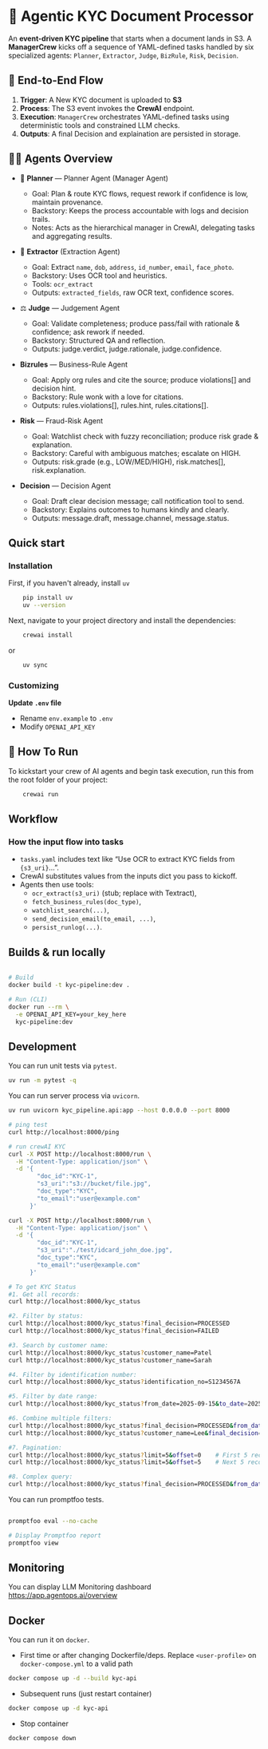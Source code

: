 
# :brain: Agentic KYC Document Processor 
An **event-driven KYC pipeline** that starts when a document lands in S3. A **ManagerCrew** kicks off a sequence of YAML-defined tasks handled by six specialized agents: `Planner`, `Extractor`, `Judge`, `BizRule`, `Risk`, `Decision`.

## :rocket: End-to-End Flow

1. **Trigger**: A New KYC document is uploaded to **S3**
2. **Process**: The S3 event invokes the **CrewAI** endpoint.
3. **Execution**: `ManagerCrew` orchestrates YAML-defined tasks using deterministic tools and constrained LLM checks.
4. **Outputs**: A final Decision and explaination are persisted in storage.

## 🧑‍💼 Agents Overview

- 🧭 **Planner** — Planner Agent (Manager Agent)
  - Goal: Plan & route KYC flows, request rework if confidence is low, maintain provenance.
  - Backstory: Keeps the process accountable with logs and decision trails.
  - Notes: Acts as the hierarchical manager in CrewAI, delegating tasks and aggregating results.

- 📄 **Extractor** (Extraction Agent)
  - Goal: Extract `name`, `dob`, `address`, `id_number`, `email`, `face_photo`.
  - Backstory: Uses OCR tool and heuristics.
  - Tools: `ocr_extract`
  - Outputs: `extracted_fields`, raw OCR text, confidence scores.

- ⚖️ **Judge** — Judgement Agent
  - Goal: Validate completeness; produce pass/fail with rationale & confidence; ask rework if needed.
  - Backstory: Structured QA and reflection.
  - Outputs: judge.verdict, judge.rationale, judge.confidence.

- **Bizrules** — Business-Rule Agent
  - Goal: Apply org rules and cite the source; produce violations[] and decision hint.
  - Backstory: Rule wonk with a love for citations.
  - Outputs: rules.violations[], rules.hint, rules.citations[].

- **Risk** — Fraud-Risk Agent
  - Goal: Watchlist check with fuzzy reconciliation; produce risk grade & explanation.
  - Backstory: Careful with ambiguous matches; escalate on HIGH.
  - Outputs: risk.grade (e.g., LOW/MED/HIGH), risk.matches[], risk.explanation.
- **Decision** — Decision Agent
  - Goal: Draft clear decision message; call notification tool to send.
  - Backstory: Explains outcomes to humans kindly and clearly.
  - Outputs: message.draft, message.channel, message.status.

## Quick start

### Installation

First, if you haven't already, install `uv`

```bash
    pip install uv
    uv --version
```

Next, navigate to your project directory and install the dependencies:

```bash
    crewai install
```

or

```bash
    uv sync
```

### Customizing

**Update `.env` file**

- Rename `env.example` to `.env`
- Modify `OPENAI_API_KEY`

## :rocket: How To Run

To kickstart your crew of AI agents and begin task execution, run this from the root folder of your project:

```bash
    crewai run
```

## Workflow

### How the input flow into tasks

- `tasks.yaml` includes text like “Use OCR to extract KYC fields from `{s3_uri}`…”.
- CrewAI substitutes values from the inputs dict you pass to kickoff.
- Agents then use tools:
  - `ocr_extract(s3_uri)` (stub; replace with Textract),
  - `fetch_business_rules(doc_type)`,
  - `watchlist_search(...)`,
  - `send_decision_email(to_email, ...)`,
  - `persist_runlog(...)`.

## Builds & run locally

```bash

# Build
docker build -t kyc-pipeline:dev .

# Run (CLI)
docker run --rm \
  -e OPENAI_API_KEY=your_key_here 
  kyc-pipeline:dev


```

## Development

You can run unit tests via `pytest`.

```bash
uv run -m pytest -q

```

You can run server process via `uvicorn`.

```bash
uv run uvicorn kyc_pipeline.api:app --host 0.0.0.0 --port 8000

# ping test
curl http://localhost:8000/ping

# run crewAI KYC
curl -X POST http://localhost:8000/run \
  -H "Content-Type: application/json" \
  -d '{
        "doc_id":"KYC-1",
        "s3_uri":"s3://bucket/file.jpg",
        "doc_type":"KYC",
        "to_email":"user@example.com"
      }'

curl -X POST http://localhost:8000/run \
  -H "Content-Type: application/json" \
  -d '{
        "doc_id":"KYC-1",
        "s3_uri":"./test/idcard_john_doe.jpg",
        "doc_type":"KYC",
        "to_email":"user@example.com"
      }'

# To get KYC Status
#1. Get all records:
curl http://localhost:8000/kyc_status

#2. Filter by status:
curl http://localhost:8000/kyc_status?final_decision=PROCESSED
curl http://localhost:8000/kyc_status?final_decision=FAILED

#3. Search by customer name:
curl http://localhost:8000/kyc_status?customer_name=Patel
curl http://localhost:8000/kyc_status?customer_name=Sarah

#4. Filter by identification number:
curl http://localhost:8000/kyc_status?identification_no=S1234567A

#5. Filter by date range:
curl http://localhost:8000/kyc_status?from_date=2025-09-15&to_date=2025-09-15

#6. Combine multiple filters:
curl http://localhost:8000/kyc_status?final_decision=PROCESSED&from_date=2025-09-15
curl http://localhost:8000/kyc_status?customer_name=Lee&final_decision=INPROCESS

#7. Pagination:
curl http://localhost:8000/kyc_status?limit=5&offset=0    # First 5 records
curl http://localhost:8000/kyc_status?limit=5&offset=5    # Next 5 records

#8. Complex query:
curl http://localhost:8000/kyc_status?final_decision=PROCESSED&from_date=2025-09-15&limit=10
```

You can run promptfoo tests.

```bash

promptfoo eval --no-cache

# Display Promptfoo report
promptfoo view

```

## Monitoring

You can display LLM Monitoring dashboard
  https://app.agentops.ai/overview

## Docker

You can run it on `docker`.

- First time or after changing Dockerfile/deps.
  Replace `<user-profile>` on `docker-compose.yml` to a valid path

```bash
docker compose up -d --build kyc-api
```

- Subsequent runs (just restart container)

```bash
docker compose up -d kyc-api
```

- Stop container

```bash
docker compose down

```
